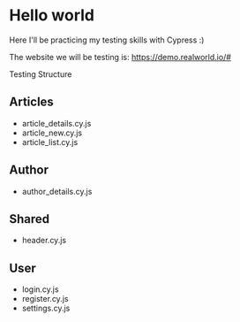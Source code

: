 # Hello world

Here I'll be practicing my testing skills with Cypress :)

The website we will be testing is: https://demo.realworld.io/#

Testing Structure

## Articles
  - article_details.cy.js
  - article_new.cy.js
  - article_list.cy.js

## Author
  - author_details.cy.js

## Shared
  - header.cy.js

## User
  - login.cy.js
  - register.cy.js
  - settings.cy.js
